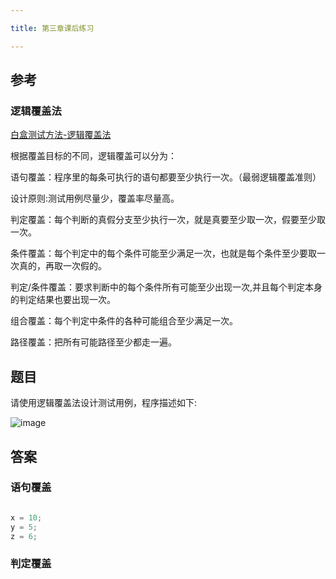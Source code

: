 ```yaml
---

title: 第三章课后练习

---
```


## 参考

### 逻辑覆盖法

[白盒测试方法-逻辑覆盖法](https://blog.csdn.net/IT_heima/article/details/124943269)

根据覆盖目标的不同，逻辑覆盖可以分为：

语句覆盖：程序里的每条可执行的语句都要至少执行一次。（最弱逻辑覆盖准则）

设计原则:测试用例尽量少，覆盖率尽量高。

判定覆盖：每个判断的真假分支至少执行一次，就是真要至少取一次，假要至少取一次。

条件覆盖：每个判定中的每个条件可能至少满足一次，也就是每个条件至少要取一次真的，再取一次假的。

判定/条件覆盖：要求判断中的每个条件所有可能至少出现一次,并且每个判定本身的判定结果也要出现一次。

组合覆盖：每个判定中条件的各种可能组合至少满足一次。

路径覆盖：把所有可能路径至少都走一遍。

## 题目

请使用逻辑覆盖法设计测试用例，程序描述如下:

![image](http://cyberdownload.anrunlu.net/20071157-1632968735968.png)

## 答案

### 语句覆盖

```C

x = 10;
y = 5;
z = 6;

```

### 判定覆盖

```C



```
